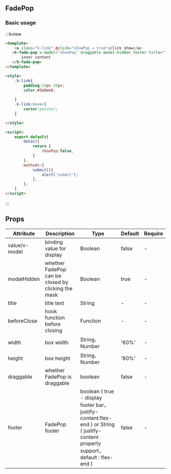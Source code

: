 ## FadePop

### Basic usage
:::kview
```html
<template>
    <a class="k-link" @click="showPop = true">click show</a>
   <k-fade-pop v-model="showPop" draggable modal-hidden footer title="title" :width="800" :height="400" @submit="submit">
       inner content
   </k-fade-pop>
</template>

<style>
    .k-link{
        padding:10px 20px;
        color:#3a8ee6;
      
    }
    .k-link:hover{
        cursor:pointer;
    }

</style>

<script>
    export default{
        data(){
            return {
                showPop:false,
            }
        },
        methods:{
            submit(){
                alert('submit');
            },
        },
    }
</script>

```
:::

##  Props

<div class="markdown-table">

|  Attribute  |  Description   | Type  | Default|  Require|
|-------|---------|------|--------|----------|
|value/v-model|binding value for display|Boolean|false|-
|modalHidden|whether FadePop can be closed by clicking the mask|Boolean|true|-
|title|title text|String|-|-
|beforeClose|hook function before closing |Function|-|-
|width|box width|String、Number|'60%'|-
|height|box height|String、Number|'80%'|-
|draggable|whether FadePop is draggable|boolean|false|-
|footer|FadePop footer|boolean ( true - display footer bar，justify-content:flex-end ) or String ( justify-content property support，default : flex-end ) |false|-

</div>